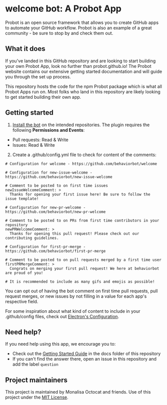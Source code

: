 # welcome bot: A Probot App

Probot is an open source framework that allows you to create GitHub apps to automate your GitHub workflow. Probot is also an example of a great community - be sure to stop by and check them out.

## What it does

If you've landed in this GitHub repository and are looking to start building your own Probot App, look no further than probot.github.io! The Probot website contains our extensive getting started documentation and will guide you through the set up process.

This repository hosts the code for the npm Probot package which is what all Probot Apps run on. Most folks who land in this repository are likely looking to get started building their own app.

## Getting started

1. [Install the bot](https://github.com/apps/welcome) on the intended repositories. The plugin requires the following **Permissions and Events**:

- Pull requests: Read & Write
- Issues: Read & Write

2. Create a .github/config.yml file to check for content of the comments:

```
# Configuration for welcome - https://github.com/behaviorbot/welcome

# Configuration for new-issue-welcome - https://github.com/behaviorbot/new-issue-welcome

# Comment to be posted to on first time issues
newIssueWelcomeComment: >
  Thanks for opening your first issue here! Be sure to follow the issue template!

# Configuration for new-pr-welcome - https://github.com/behaviorbot/new-pr-welcome

# Comment to be posted to on PRs from first time contributors in your repository
newPRWelcomeComment: >
  Thanks for opening this pull request! Please check out our contributing guidelines.

# Configuration for first-pr-merge - https://github.com/behaviorbot/first-pr-merge

# Comment to be posted to on pull requests merged by a first time user
firstPRMergeComment: >
  Congrats on merging your first pull request! We here at behaviorbot are proud of you!

# It is recommended to include as many gifs and emojis as possible!
```

You can opt out of having the bot comment on first time pull requests, pull request merges, or new issues by not filling in a value for each app's respective field.

For some inspiration about what kind of content to include in your .github/config files, check out [Electron's Configuration](https://github.com/electron/electron/blob/master/.github/config.yml).

## Need help?

If you need help using this app, we encourage you to:

- Check out the [Getting Started Guide](docs/getting-started.md) in the docs folder of this repository
- If you can't find the answer there, open an issue in this repository and add the label `question`

## Project maintainers

This project is maintained by Monalisa Octocat and friends. Use of this project under the [MIT License](LICENSE.md).

